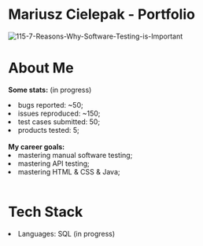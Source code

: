 # Mariusz Cielepak - Portfolio


![115-7-Reasons-Why-Software-Testing-is-Important](https://github.com/GPDragonGP/ImMariuszC.github.io/assets/61275107/23b986c6-8dc4-4a9c-99f1-3ea4131c5946)

# About Me

<b>Some stats:</b> (in progress)
<li>
  <lo>bugs reported: ~50;</lo>
</li>
<li>
  <lo>issues reproduced: ~150;<lo>
</li>
<li>
  <lo>test cases submitted: 50;</lo>
</li>
<li>
  <lo>products tested: 5;</lo>
</li>
</br>
<b>My career goals:</b>
<li>
  <lo>mastering manual software testing;</lo>
</li>
<li>
  <lo>mastering API testing;</lo>
</li>
<li>
  <lo>mastering HTML & CSS & Java;</lo>
</li>

</br>

# Tech Stack
<li>Languages:
  <lo>
    <lu>SQL (in progress)</lu>
  </lo>
</li>
